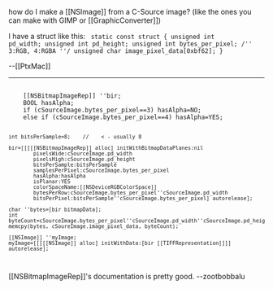 how do I make a [[NSImage]] from a C-Source image? (like the ones you can make with GIMP or [[GraphicConverter]])

I have a struct like this:
<code>
static const struct {
  unsigned int 	 pd_width;
  unsigned int 	 pd_height;
  unsigned int 	 bytes_per_pixel; /'' 3:RGB, 4:RGBA ''/
  unsigned char	 image_pixel_data[0xbf62];
}
</code>


--[[PtxMac]]

----

<code>
    [[NSBitmapImageRep]] ''bir;
    BOOL hasAlpha;
    if (cSourceImage.bytes_per_pixel==3) hasAlpha=NO;
    else if (cSourceImage.bytes_per_pixel==4) hasAlpha=YES;

    int bitsPerSample=8;    //    < - usually 8

    bir=[[[[[NSBitmapImageRep]] alloc] initWithBitmapDataPlanes:nil
            pixelsWide:cSourceImage.pd_width
            pixelsHigh:cSourceImage.pd_height
            bitsPerSample:bitsPerSample   
            samplesPerPixel:cSourceImage.bytes_per_pixel	
            hasAlpha:hasAlpha
            isPlanar:YES
            colorSpaceName:[[NSDeviceRGBColorSpace]]
            bytesPerRow:cSourceImage.bytes_per_pixel''cSourceImage.pd_width
            bitsPerPixel:bitsPerSample''cSourceImage.bytes_per_pixel] autorelease]; 

    char ''bytes=[bir bitmapData];
    int byteCount=cSourceImage.bytes_per_pixel''cSourceImage.pd_width''cSourceImage.pd_height;
    memcpy(bytes, cSoureImage.image_pixel_data, byteCount);

    [[NSImage]] ''myImage;
    myImage=[[[[[NSImage]] alloc] initWithData:[bir [[TIFFRepresentation]]]] autorelease];

    
</code>

[[NSBitmapImageRep]]'s documentation is pretty good. --zootbobbalu